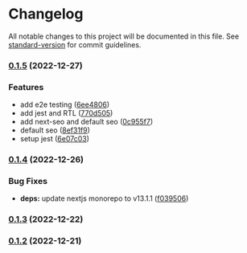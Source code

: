 # Changelog

All notable changes to this project will be documented in this file. See [standard-version](https://github.com/conventional-changelog/standard-version) for commit guidelines.

### [0.1.5](https://github.com/evriyanaindrasaputra/next-starter/compare/v0.1.4...v0.1.5) (2022-12-27)

### Features

- add e2e testing ([6ee4806](https://github.com/evriyanaindrasaputra/next-starter/commit/6ee4806e76f3ef1cb0c2d73f3343e54c6cfe684e))
- add jest and RTL ([770d505](https://github.com/evriyanaindrasaputra/next-starter/commit/770d505612878ca53c71713e130bdbc6caf4da11))
- add next-seo and default seo ([0c955f7](https://github.com/evriyanaindrasaputra/next-starter/commit/0c955f70647953c10060398a5d1d40b8c4462505))
- default seo ([8ef31f9](https://github.com/evriyanaindrasaputra/next-starter/commit/8ef31f979fb6c1775d9c7c694a6a11a02eaf70d6))
- setup jest ([6e07c03](https://github.com/evriyanaindrasaputra/next-starter/commit/6e07c03d43d2ca93ae37c6a9fa88c8fe535d0077))

### [0.1.4](https://github.com/evriyanaindrasaputra/next-starter/compare/v0.1.3...v0.1.4) (2022-12-26)

### Bug Fixes

- **deps:** update nextjs monorepo to v13.1.1 ([f039506](https://github.com/evriyanaindrasaputra/next-starter/commit/f03950623026fa508c8f9682b988f0cd32a26434))

### [0.1.3](https://github.com/evriyanaindrasaputra/next-starter/compare/v0.1.2...v0.1.3) (2022-12-22)

### [0.1.2](https://github.com/evriyanaindrasaputra/next-starter/compare/v0.1.1...v0.1.2) (2022-12-21)

